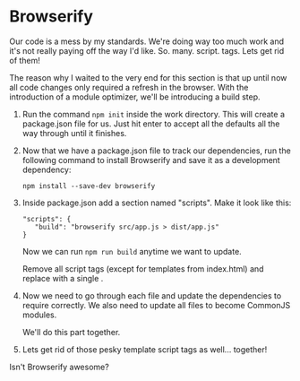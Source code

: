 Browserify
==========

Our code is a mess by my standards.  We're doing way too much work and it's not
really paying off the way I'd like.  So. many. script. tags.  Lets get rid of
them!

The reason why I waited to the very end for this section is that up until now
all code changes only required a refresh in the browser.  With the introduction
of a module optimizer, we'll be introducing a build step.

1. Run the command `npm init` inside the work directory.  This will create a
   package.json file for us.  Just hit enter to accept all the defaults all the
   way through until it finishes.

2. Now that we have a package.json file to track our dependencies, run the
   following command to install Browserify and save it as a development
   dependency:

   ```
   npm install --save-dev browserify
   ```

3. Inside package.json add a section named "scripts".  Make it look like this:

   ```
   "scripts": {
      "build": "browserify src/app.js > dist/app.js"
   }
   ```

   Now we can run `npm run build` anytime we want to update.

   Remove all script tags (except for templates from index.html) and replace
   with a single <script src="dist/app.js"></script>.

4. Now we need to go through each file and update the dependencies to require
   correctly.  We also need to update all files to become CommonJS modules.

   We'll do this part together.

5. Lets get rid of those pesky template script tags as well... together!

Isn't Browserify awesome?

